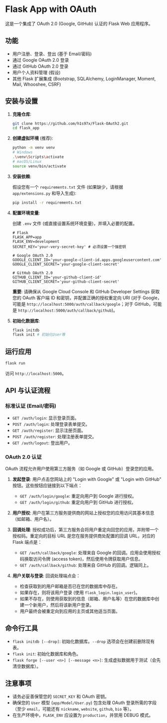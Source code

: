 # Flask App with OAuth

这是一个集成了 OAuth 2.0 (Google, GitHub) 认证的 Flask Web 应用程序。

## 功能

*   用户注册、登录、登出 (基于 Email/密码)
*   通过 Google OAuth 2.0 登录
*   通过 GitHub OAuth 2.0 登录
*   用户个人资料管理 (假设)
*   其他 Flask 扩展集成 (Bootstrap, SQLAlchemy, LoginManager, Moment, Mail, Whooshee, CSRF)

## 安装与设置

1.  **克隆仓库**:

    ```bash
    git clone https://github.com/h1s97x/Flask-OAuth2.git
    cd flask_app
    ```

2.  **创建虚拟环境** (推荐):

    ```bash
    python -m venv venv
    # Windows
    .\venv\Scripts\activate
    # macOS/Linux
    source venv/bin/activate
    ```

3.  **安装依赖**:

    假设您有一个 `requirements.txt` 文件 (如果缺少，请根据 `app/extensions.py` 和导入生成):

    ```bash
    pip install -r requirements.txt
    ```

4.  **配置环境变量**: 

    创建 `.env` 文件 (或直接设置系统环境变量)，并填入必要的配置。

    ```dotenv
    # Flask
    FLASK_APP=app
    FLASK_ENV=development
    SECRET_KEY='your-very-secret-key' # 必须设置一个强密钥

    # Google OAuth 2.0
    GOOGLE_CLIENT_ID='your-google-client-id.apps.googleusercontent.com'
    GOOGLE_CLIENT_SECRET='your-google-client-secret'

    # GitHub OAuth 2.0
    GITHUB_CLIENT_ID='your-github-client-id'
    GITHUB_CLIENT_SECRET='your-github-client-secret'
    ```

    **重要**: 请确保从 Google Cloud Console 和 GitHub Developer Settings 获取您的 OAuth 客户端 ID 和密钥，并配置正确的授权重定向 URI (对于 Google，可能是 `http://localhost:5000/auth/callback/google`；对于 GitHub，可能是 `http://localhost:5000/auth/callback/github`)。

5.  **初始化数据库**:

    ```bash
    flask initdb
    flask init # 初始化User等
    ```

## 运行应用

```bash
flask run
```

访问 `http://localhost:5000`。

## API 与认证流程

### 标准认证 (Email/密码)

*   `GET /auth/login`: 显示登录页面。
*   `POST /auth/login`: 处理登录表单提交。
*   `GET /auth/register`: 显示注册页面。
*   `POST /auth/register`: 处理注册表单提交。
*   `GET /auth/logout`: 登出用户。

### OAuth 2.0 认证

OAuth 流程允许用户使用第三方服务（如 Google 或 GitHub）登录您的应用。

1.  **发起登录**: 用户点击您网站上的 "Login with Google" 或 "Login with GitHub" 按钮。这些按钮应链接到以下端点：
    *   `GET /auth/login/google`: 重定向用户到 Google 进行授权。
    *   `GET /auth/login/github`: 重定向用户到 GitHub 进行授权。

2.  **用户授权**: 用户在第三方服务提供商的网站上授权您的应用访问其基本信息（如邮箱、用户名）。

3.  **回调处理**: 授权成功后，第三方服务会将用户重定向回您的应用，并附带一个授权码。重定向的目标 URL 是您在服务提供商处配置的回调 URL，对应的 Flask 端点是：
    *   `GET /auth/callback/google`: 处理来自 Google 的回调。应用会使用授权码换取访问令牌 (access token)，然后使用令牌获取用户信息。
    *   `GET /auth/callback/github`: 处理来自 GitHub 的回调。逻辑同上。

4.  **用户关联与登录**: 回调处理端点会：
    *   检查获取到的用户邮箱是否已在您的数据库中存在。
    *   如果存在，则将该用户登录 (使用 `flask_login.login_user`)。
    *   如果不存在，则使用获取到的信息（邮箱、用户名等）在您的数据库中创建一个新用户，然后将该新用户登录。
    *   用户最终会被重定向到应用的主页或其他适当页面。

## 命令行工具

*   `flask initdb [--drop]`: 初始化数据库。`--drop` 选项会在创建前删除现有表。
*   `flask init`: 初始化数据库和角色。
*   `flask forge [--user <n>] [--message <n>]`: 生成虚拟数据用于测试（会先清空数据库）。

## 注意事项

*   请务必妥善保管您的 `SECRET_KEY` 和 OAuth 密钥。
*   确保您的 `User` 模型 (`app/Model/User.py`) 包含处理 OAuth 登录所需的字段（至少 `email`，可能还有 `nickname`, `website`, `github`, `bio` 等）。
*   在生产环境中，`FLASK_ENV` 应设置为 `production`，并禁用 DEBUG 模式。

